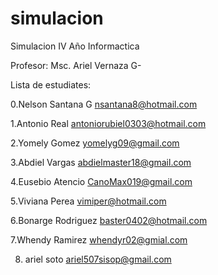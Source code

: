 # simulacion
Simulacion IV Año Informactica

Profesor: Msc. Ariel Vernaza G-



Lista de estudiates:

0.Nelson Santana G   nsantana8@hotmail.com

1.Antonio Real antoniorubiel0303@hotmail.com 

2.Yomely Gomez yomelyg09@gmail.com

3.Abdiel Vargas abdielmaster18@gmail.com

4.Eusebio Atencio CanoMax019@gmail.com

5.Viviana Perea vimiper@hotmail.com

6.Bonarge Rodriguez baster0402@hotmail.com

7.Whendy Ramirez whendyr02@gmial.com

8. ariel soto ariel507sisop@gmail.com
